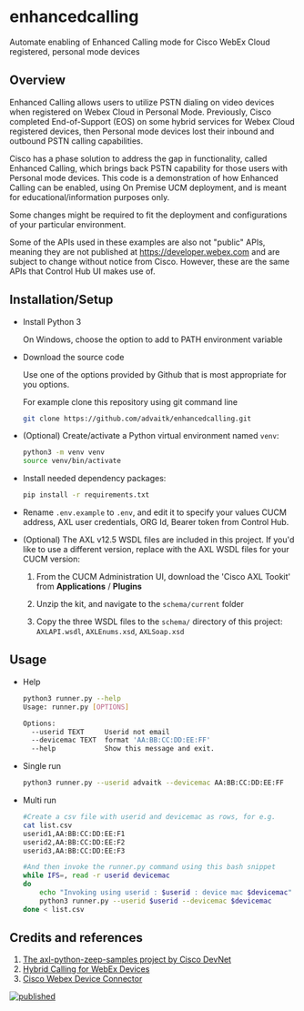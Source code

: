 # enhancedcalling
Automate enabling of Enhanced Calling mode for Cisco WebEx Cloud registered, personal mode devices 

## Overview
Enhanced Calling allows users to utilize PSTN dialing on video devices when registered on Webex Cloud in Personal Mode. Previously, Cisco completed End-of-Support (EOS) on some hybrid services for Webex Cloud registered devices, then Personal mode devices lost their inbound and outbound PSTN calling capabilities.

Cisco has a phase solution to address the gap in functionality, called Enhanced Calling, which brings back PSTN capability for those users with Personal mode devices. This code is a demonstration of how Enhanced Calling can be enabled, using On Premise UCM deployment, and is meant for educational/information purposes only.

Some changes might be required to fit the deployment and configurations of your particular environment. 

Some of the APIs used in these examples are also not "public" APIs, meaning they are not published at https://developer.webex.com and are subject to change without notice from Cisco. However, these are the same APIs that Control Hub UI makes use of.

## Installation/Setup
* Install Python 3

    On Windows, choose the option to add to PATH environment variable

* Download the source code
  
    Use one of the options provided by Github that is most appropriate for you options.

    For example clone this repository using git command line
    ```bash
    git clone https://github.com/advaitk/enhancedcalling.git
    ```
* (Optional) Create/activate a Python virtual environment named `venv`:

    ```bash
    python3 -m venv venv
    source venv/bin/activate
    ```
* Install needed dependency packages:

    ```bash
    pip install -r requirements.txt
    ```

* Rename `.env.example` to `.env`, and edit it to specify your values CUCM address, AXL user credentials, ORG Id, Bearer token from Control Hub.

* (Optional) The AXL v12.5 WSDL files are included in this project.  If you'd like to use a different version, replace with the AXL WSDL files for your CUCM version:

    1. From the CUCM Administration UI, download the 'Cisco AXL Tookit' from **Applications** / **Plugins**

    2. Unzip the kit, and navigate to the `schema/current` folder

    3. Copy the three WSDL files to the `schema/` directory of this project: `AXLAPI.wsdl`, `AXLEnums.xsd`, `AXLSoap.xsd`


## Usage
* Help

    ```bash
    python3 runner.py --help
    Usage: runner.py [OPTIONS]

    Options:
      --userid TEXT     Userid not email
      --devicemac TEXT  format 'AA:BB:CC:DD:EE:FF'
      --help            Show this message and exit.
    ```

* Single run

    ```bash
    python3 runner.py --userid advaitk --devicemac AA:BB:CC:DD:EE:FF
    ```

* Multi run
  
  ```bash
  #Create a csv file with userid and devicemac as rows, for e.g.
  cat list.csv
  userid1,AA:BB:CC:DD:EE:F1
  userid2,AA:BB:CC:DD:EE:F2
  userid3,AA:BB:CC:DD:EE:F3
  
  #And then invoke the runner.py command using this bash snippet
  while IFS=, read -r userid devicemac
  do
      echo "Invoking using userid : $userid : device mac $devicemac"
      python3 runner.py --userid $userid --devicemac $devicemac
  done < list.csv
  ```
## Credits and references

1. [The axl-python-zeep-samples project by Cisco DevNet](https://github.com/CiscoDevNet/axl-python-zeep-samples)
2. [Hybrid Calling for WebEx Devices](https://cisco.com/go/hybrid-call-webex-devices)
3. [Cisco Webex Device Connector](https://help.webex.com/en-us/383gbd/Cisco-Webex-Device-Connector)

[![published](https://static.production.devnetcloud.com/codeexchange/assets/images/devnet-published.svg)](https://developer.cisco.com/codeexchange/github/repo/advaitk/enhancedcalling)